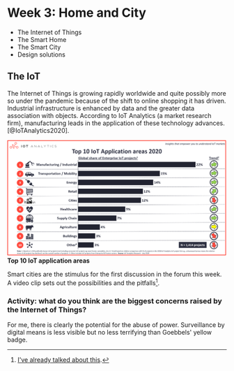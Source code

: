 # Week 3: Home and City

* The Internet of Things
* The Smart Home
* The Smart City
* Design solutions

## The IoT

The Internet of Things is growing rapidly worldwide and quite possibly more so under the pandemic because of the shift to online shopping it has driven. Industrial infrastructure is enhanced by data and the greater data association with objects. According to IoT Analytics (a market research firm), manufacturing leads in the application of these technology advances. [@IoTAnalytics2020].

![](images/Top-10-IoT-applications-in-2020-min.png)
**Top 10 IoT application areas**

Smart cities are the stimulus for the first discussion in the forum this week. A video clip sets out the possibilities and the pitfalls[^scslink].

### Activity: what do you think are the biggest concerns raised by the Internet of Things?

For me, there is clearly the potential for the abuse of power. Surveillance by digital means is less visible but no less terrifying than Goebbels' yellow badge.

[^scslink]: [I've already talked about this](#china-scs).
